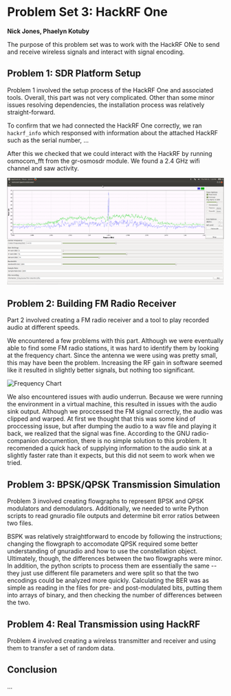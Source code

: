# Problem Set 3: HackRF One
**Nick Jones, Phaelyn Kotuby**

The purpose of this problem set was to work with the HackRF ONe to send
and receive wireless signals and interact with signal encoding.

## Problem 1: SDR Platform Setup
Problem 1 involved the setup process of the HackRF One and associated tools.
Overall, this part was not very complicated.  Other than some minor issues
resolving dependencies, the installation process was relatively
straight-forward.

To confirm that we had connected the HackRF One correctly, we ran
`hackrf_info` which responsed with information about the attached HackRF such
as the serial number, ...

After this we checked that we could interact with the HackRF by running
osmocom_fft from the gr-osmosdr module.  We found a 2.4 GHz wifi channel
and saw activity.

![Wifi Channel](prob1/wifi_channel.png)

## Problem 2: Building FM Radio Receiver 
Part 2 involved creating a FM radio receiver and a tool to play recorded
audio at different speeds.

We encountered a few problems with this part.  Although we were eventually
able to find some FM radio stations, it was hard to identify them by looking
at the frequency chart.  Since the antenna we were using was pretty small, this
may have been the problem.  Increasing the RF gain in software seemed like it
resulted in slightly better signals, but nothing too significant.

![Frequency Chart](prob2/images/freq_chart.png)

We also encountered issues with audio underrun.  Because we were running
the environment in a virtual machine, this resulted in issues with the
audio sink output.  Although we proccessed the FM signal correctly,
the audio was clipped and warped.  At first we thought that this was some
kind of proccessing issue, but after dumping the audio to a wav file and
playing it back, we realized that the signal was fine.  According to the
GNU radio-companion documention, there is no simple solution to this
problem.  It recomended a quick hack of supplying information to the
audio sink at a slightly faster rate than it expects, but this did not
seem to work when we tried.


## Problem 3: BPSK/QPSK Transmission Simulation
Problem 3 involved creating flowgraphs to represent BPSK and QPSK modulators
and demodulators. Additionally, we needed to write Python scripts to read 
gnuradio file outputs and determine bit error ratios between two files. 

BSPK was relatively straightforward to encode by following the instructions;
changing the flowgraph to accomodate QPSK required some better understanding
of gnuradio and how to use the constellation object. Ultimately, though, the 
differences between the two flowgraphs were minor. In addition, the python
scripts to process them are essentially the same -- they just use different
file parameters and were split so that the two encodings could be analyzed
more quickly. Calculating the BER was as simple as reading in the files for
pre- and post-modulated bits, putting them into arrays of binary, and then
checking the number of differences between the two.

## Problem 4: Real Transmission using HackRF
Problem 4 involved creating a wireless transmitter and receiver and using
them to transfer a set of random data.



## Conclusion
...
